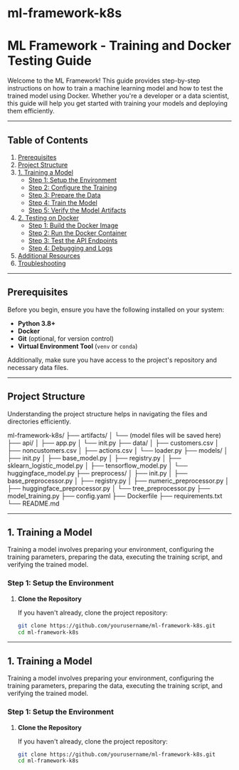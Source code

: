 
# ml-framework-k8s

# ML Framework - Training and Docker Testing Guide

Welcome to the ML Framework! This guide provides step-by-step instructions on how to train a machine learning model and how to test the trained model using Docker. Whether you're a developer or a data scientist, this guide will help you get started with training your models and deploying them efficiently.

---

## Table of Contents

1. [Prerequisites](#prerequisites)
2. [Project Structure](#project-structure)
3. [1. Training a Model](#1-training-a-model)
    - [Step 1: Setup the Environment](#step-1-setup-the-environment)
    - [Step 2: Configure the Training](#step-2-configure-the-training)
    - [Step 3: Prepare the Data](#step-3-prepare-the-data)
    - [Step 4: Train the Model](#step-4-train-the-model)
    - [Step 5: Verify the Model Artifacts](#step-5-verify-the-model-artifacts)
4. [2. Testing on Docker](#2-testing-on-docker)
    - [Step 1: Build the Docker Image](#step-1-build-the-docker-image)
    - [Step 2: Run the Docker Container](#step-2-run-the-docker-container)
    - [Step 3: Test the API Endpoints](#step-3-test-the-api-endpoints)
    - [Step 4: Debugging and Logs](#step-4-debugging-and-logs)
5. [Additional Resources](#additional-resources)
6. [Troubleshooting](#troubleshooting)

---

## Prerequisites

Before you begin, ensure you have the following installed on your system:

- **Python 3.8+**
- **Docker**
- **Git** (optional, for version control)
- **Virtual Environment Tool** (`venv` or `conda`)

Additionally, make sure you have access to the project's repository and necessary data files.

---

## Project Structure

Understanding the project structure helps in navigating the files and directories efficiently.

ml-framework-k8s/ ├── artifacts/ │ └── (model files will be saved here) ├── api/ │ ├── app.py │ └── init.py ├── data/ │ ├── customers.csv │ ├── noncustomers.csv │ ├── actions.csv │ └── loader.py ├── models/ │ ├── init.py │ ├── base_model.py │ ├── registry.py │ ├── sklearn_logistic_model.py │ ├── tensorflow_model.py │ └── huggingface_model.py ├── preprocess/ │ ├── init.py │ ├── base_preprocessor.py │ ├── registry.py │ ├── numeric_preprocessor.py │ ├── huggingface_preprocessor.py │ └── tree_preprocessor.py ├── model_training.py ├── config.yaml ├── Dockerfile ├── requirements.txt └── README.md

---

## 1. Training a Model

Training a model involves preparing your environment, configuring the training parameters, preparing the data, executing the training script, and verifying the trained model.

### Step 1: Setup the Environment

1. **Clone the Repository**

   If you haven't already, clone the project repository:

   ```bash
   git clone https://github.com/yourusername/ml-framework-k8s.git
   cd ml-framework-k8s

---

## 1. Training a Model

Training a model involves preparing your environment, configuring the training parameters, preparing the data, executing the training script, and verifying the trained model.

### Step 1: Setup the Environment

1. **Clone the Repository**

   If you haven't already, clone the project repository:

   ```bash
   git clone https://github.com/yourusername/ml-framework-k8s.git
   cd ml-framework-k8s

